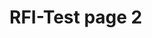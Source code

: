 # RFI-Test page 2

<div id="lightning"></div>

<script type="text/javascript" src="https://uofstthomasmn--edastaging.sandbox.my.site.com/Admissions/lightning/lightning.out.js"></script>

<script type="text/javascript">
$Lightning.use("c:requestForInformationApp", 
    function() {
        $Lightning.createComponent(
             "c:requestForInformationForm",
             {"rfi_controller":"RFI Controller 0303"},
             "lightning",
             function(cmp) {
                 console.log("LWC Component Created.");
             } 
      );
    },
    'https://uofstthomasmn--edastaging.sandbox.my.site.com/Admissions'
);
</script> 
